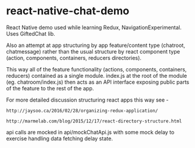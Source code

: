 # react-native-chat-demo
React Native demo used while learning Redux, NavigationExperimental. Uses GiftedChat lib.

Also an attempt at app structuring by app feature/content type (chatroot, chatmessage) rather 
than the usual structure by react component type (action, components, containers, reducers 
directories). 

This way all of the feature functionality (actions, components, containers, reducers) contained
as a single module. index.js at the root of the module (eg. chatroom/index.js) then
acts as an API interface exposing public parts of the feature to the rest of the app.

For more detailed discussion structuring react apps this way see -

    http://jaysoo.ca/2016/02/28/organizing-redux-application/

    http://marmelab.com/blog/2015/12/17/react-directory-structure.html

api calls are mocked in api/mockChatApi.js with some mock delay to exercise handling data fetching
delay state.
